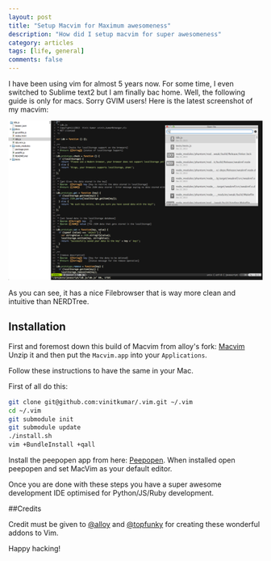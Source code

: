 ```yaml
---
layout: post
title: "Setup Macvim for Maximum awesomeness"
description: "How did I setup macvim for super awesomeness"
category: articles
tags: [life, general]
comments: false
---
```


I have been using vim for almost 5 years now. For some time, I even
switched to Sublime text2 but I am finally bac home. Well, the
following guide is only for macs. Sorry GVIM users!
Here is the latest screenshot of my macvim:

![Macvim](/public/img/vim.png)

As you can see, it has a nice Filebrowser that is way more clean and
intuitive than NERDTree.  

## Installation

First and foremost down this build of Macvim from alloy's fork:
[Macvim](https://github.com/alloy/macvim/releases/download/snapshot-71/MacVim-71-20130920.zip)
Unzip it and then put the `Macvim.app` into your `Applications`.

Follow these instructions to have the same in your Mac.

First of all do this:

```sh
git clone git@github.com:vinitkumar/.vim.git ~/.vim
cd ~/.vim
git submodule init
git submodule update
./install.sh
vim +BundleInstall +qall
```
Install the peepopen app from here: [Peepopen](http://topfunky.github.io/PeepOpen/).
When installed open peepopen and set MacVim as your default editor.

Once you are done with these steps you have a super awesome development
IDE optimised for Python/JS/Ruby development.

##Credits

Credit must be given to [@alloy](http://github.com/alloy) and
[@topfunky](http://twitter.com/topfunky) for creating these wonderful
addons to Vim.

Happy hacking!
